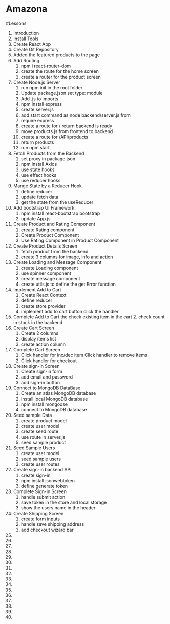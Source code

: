 # Amazona

#Lessons

1. Introduction
2. Install Tools
3. Create React App
4. Create Git Repository
5. Added the featured products to the page
6. Add Routing
   1. npm i react-router-dom
   2. create the route for the home screen
   3. create a router for the product screen
7. Create Node.js Server
   1. run npm init in the root folder
   2. Update package.json set type: module
   3. Add .js to imports
   4. npm install express
   5. create server.js
   6. add start command as node backend/server.js from
   7. require express
   8. create a route for / return backend is ready
   9. move products.js from frontend to backend
   10. create a route for /API/products
   11. return products
   12. run npm start
8. Fetch Products from the Backend
   1. set proxy in package.json
   2. npm install Axios
   3. use state hooks
   4. use effect hooks
   5. use reducer hooks
9. Mange State by a Reducer Hook
   1. define reducer
   2. update fetch data
   3. get the state from the useReducer
10. Add bootstrap UI Framework.
    1. npm install react-bootstrap bootstrap
    2. update App.js
11. Create Product and Rating Component
    1. create Rating component
    2. Create Product Component
    3. Use Rating Component in Product Component
12. Create Product Details Screen
    1. fetch product from the backend
    2. create 3 columns for image, info and action
13. Create Loading and Message Component
    1. create Loading component
    2. use spinner component
    3. create message component
    4. create utils.js to define the get Error function
14. Implement Add to Cart
    1. Create React Context
    2. define reducer
    3. create store provider
    4. implement add to cart button click the handler
15. Complete Add to Cart the check existing item in the cart 2. check count in stock in the backend
16. Create Cart Screen
    1. Create 2 columns
    2. display items list
    3. create action column
17. Complete Cart Screen
    1. Click handler for inc/dec item Click handler to remove items
    2. Click handler for checkout
18. Create sign-in Screen
    1. Create sign-in form
    2. add email and password
    3. add sign-in button
19. Connect to MongoDB DataBase
    1. Create an atlas MongoDB database
    2. install local MongoDB database
    3. npm install mongoose
    4. connect to MongoDB database
20. Seed sample Data
    1. create product model
    2. create user model
    3. create seed route
    4. use route in server.js
    5. seed sample product
21. Seed Sample Users
    1. create user model
    2. seed sample users
    3. create user routes
22. Create sign-in backend API
    1. create sign-in
    2. npm install jsonwebtoken
    3. define generate token
23. Complete Sign-in Screen
    1. handle submit action
    2. save token in the store and local storage
    3. show the users name in the header
24. Create Shipping Screen
    1. create form inputs
    2. handle save shipping address
    3. add checkout wizard bar
25.
26.
27.
28.
29.
30.
31.
32.
33.
34.
35.
36.
37.
38.
39.
40.

